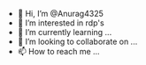 - 👋 Hi, I’m @Anurag4325
- 👀 I’m interested in rdp's
- 🌱 I’m currently learning ...
- 💞️ I’m looking to collaborate on ...
- 📫 How to reach me ...

<!---
Anurag4325/Anurag4325 is a ✨ special ✨ repository because its `README.md` (this file) appears on your GitHub profile.
You can click the Preview link to take a look at your changes.
--->
